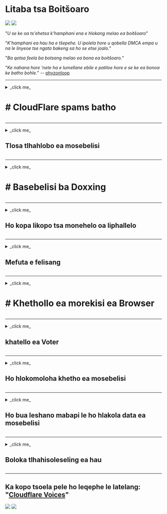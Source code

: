 # Litaba tsa Boitšoaro

![](https://codeberg.org/crimeflare/cloudflare-tor/media/branch/master/image/itsreallythatbad.jpg)
![](https://codeberg.org/crimeflare/cloudflare-tor/media/branch/master/image/telegraph/c81238387627b4bfd3dcd60f56d41626.jpg)

"_U se ke oa ts'ehetsa k'hamphani ena e hlokang melao ea boitšoaro_"

"_K'hamphani ea hau ha e tšepehe. U ipolela hore u qobella DMCA empa u na le linyeoe tse ngata bakeng sa ho se etse joalo._"

"_Ba qotsa feela ba botsang melao ea bona ea boitšoaro._"

"_Ke nahana hore 'nete ha e lumellane ebile e patiloe hore e se ke ea bonoa ke batho bohle._" -- [phyzonloop](https://twitter.com/phyzonloop)


---


<details>
<summary> _click me_

# # CloudFlare spams batho
</summary>


Cloudflare e romella li-imeile tsa spam ho basebelisi bao eseng Cloudflare.

- Romella feela mangolo-tsoibila ho ba ngolisitseng ba khethileng
- Ha mosebelisi a re "emisa", emisa ho romella lengolo-tsoibila

Ho bonolo haholo. Empa Cloudflare ha e tsotelle.
Cloudflare e re ho sebelisa ts'ebeletso ea bona [ho ka emisa li-spammers tsohle kapa bahlaseli](https://support.cloudflare.com/hc/en-us/articles/200170066-Will-activating-Cloudflare-stop-all-spammers-or-attackers- ).
Re ka emisa joang _Cloudflare spammers_ ntle le ho kenya tšebetsong Cloudflare?


![](https://codeberg.org/crimeflare/cloudflare-tor/media/branch/master/image/cfspam01.jpg)
![](https://codeberg.org/crimeflare/cloudflare-tor/media/branch/master/image/cfspam03.jpg)
![](https://codeberg.org/crimeflare/cloudflare-tor/media/branch/master/image/cfspam02.jpg)
![](https://codeberg.org/crimeflare/cloudflare-tor/media/branch/master/image/cfspambrittany.jpg)
![](https://codeberg.org/crimeflare/cloudflare-tor/media/branch/master/image/cfspamtwtr.jpg)

</details>

---

<details>
<summary> _click me_

## Tlosa tlhahlobo ea mosebelisi
</summary>


Cloudflare censor [litlhahlobo tse mpe](https://web.archive.org/web/20191116004046/https://www.trustpilot.com/reviews/5aa6ee0ed5a5700a7c8cf853). Haeba u beha mongolo oa _anti-Cloudflare_ ho Twitter, u na le monyetla oa ho fumana [karabo](https://twitter.com/CloudflareHelp/status/1126051764917145601) ho tsoa ho [mohiruoa oa Cloudflare](Cloudflare_inc/Cloudflare_member.txt) ka "_[Tjhe, ha se](BATHO.md) _ "molaetsa. Haeba u beha maikutlo a fosahetseng sebakeng se seng le se seng sa tlhahlobo, ba tla leka ho [censor](https://twitter.com/phyzonloop/status/1178836176985366529) [eona](https://twitter.com/dxgl_org/status/1178722159432220672 ).


![](https://codeberg.org/crimeflare/cloudflare-tor/media/branch/master/image/cfcenrev_01.jpg)
![](https://codeberg.org/crimeflare/cloudflare-tor/media/branch/master/image/cfcenrev_02.jpg)
![](https://codeberg.org/crimeflare/cloudflare-tor/media/branch/master/image/cfcenrev_03.jpg)

</details>

---

<details>
<summary> _click me_

# # Basebelisi ba Doxxing
</summary>


Cloudflare e na le bothata bo boholo [ba tlhekefetso](https://web.archive.org/web/20171024040313/http://www.businessinsider.com/cloudflare-ceo-suggests-people-who-report-online-abuse-use -fake-names-2017-5).
Cloudflare [o arolelana le tlhahisoleseling ea botho](https://archive.ph/ePdvi) tsa bao [bao](https://twitter.com/ZJemptv/status/898299709634248704) [tletleba](https://twitter.com/TinyPirate/status/554718958176067584) [About](https://twitter.com/remembrancermx/status/1010329041235148802) [hosted](https://twitter.com/Bridaguy/status/915003769280172037) [libaka](https://twitter .com/HelloAndrew/Boemo/897260208845500416). Ka linako tse ling ba u kopa hore u fane ka lijo
setifikeiti sa hau sa nnete. Haeba u sa batle ho hlorisoa, [o hlekefetsoe](https://twitter.com/NiteShade925/status/1158469203420205056), [o fapanyetsane](https://boingboing.net/2015/01/19/invasion-boards -set-out-to-rui.html) kapa [o bolailoe](https://twitter.com/RusEmbUSA/status/1187363092793040901), o molemo ho lula hole le marang-rang a Cloudflared.


![](https://codeberg.org/crimeflare/cloudflare-tor/media/branch/master/image/cfdox_what.jpg)
![](https://codeberg.org/crimeflare/cloudflare-tor/media/branch/master/image/cfdox_swat.jpg)
![](https://codeberg.org/crimeflare/cloudflare-tor/media/branch/master/image/cfdox_kill.jpg)
![](https://codeberg.org/crimeflare/cloudflare-tor/media/branch/master/image/cfdox_threat.jpg)
![](https://codeberg.org/crimeflare/cloudflare-tor/media/branch/master/image/cfdox_dox.jpg)
![](https://codeberg.org/crimeflare/cloudflare-tor/media/branch/master/image/cfdox_ex1.jpg)
![](https://codeberg.org/crimeflare/cloudflare-tor/media/branch/master/image/cfdox_ex2.jpg)

</details>

---

<details>
<summary> _click me_

## Ho kopa likopo tsa monehelo oa liphallelo
</summary>


CloudFlare ke [e botsa](https://web.archive.org/web/20191112033605/https://opencollective.com/cloudflarecollective# Assembly-about) bakeng sa menehelo ea liphallelo. Ho makatsa hore ebe mokhatlo oa Amerika o ka kopa liphallelo haufi le mekhatlo e sa etseng phaello e nang le lisosa tse ntle. Haeba u rata [ho thibela batho kapa ho senya nako ea batho ba bang](BATHO.md), o kanna oa batla ho laela li-pizz🍕 tse ling bakeng sa basebetsi ba Cloudflare.


![](https://codeberg.org/crimeflare/cloudflare-tor/media/branch/master/image/cfdonate.jpg)

</details>

---

<details>
<summary> _click me_

## Mefuta e felisang
</summary>


U tla etsa eng haeba sebaka sa hau sa marang-rang se theoha ka mokhoa o senyehileng? Ho na le litlaleho tsa hore Cloudflare e [hlakola](https://twitter.com/stefan_eady/status/1126033791267426304) [mosebelisi](https://twitter.com/derivativeburke/status/903755267053117440) [phetoho](https://twitter.com/lordscarlet/status/1046785164792205314) kapa [tšebeletso ea ho emisa ntle le temoso leha e le efe](https://twitter.com/svolentin/status/1227324408475344896), [ka khutso](https://twitter.com/BlnaryMlke/status/1194339461984854018). Re khothaletsa hore o fumane [mofani oa litšebeletso tse betere](What-to-do.md).

![](https://codeberg.org/crimeflare/cloudflare-tor/media/branch/master/image/cftmnt.jpg)

</details>

---

<details>
<summary> _click me_

# # Khethollo ea morekisi ea Browser
</summary>


CloudFlare e fana ka khethollo ho ba sebelisang Firefox ha ba ntse ba fana ka tšoaro e khopo ho basebelisi ba batho ba sa sebeliseng Tor-Browser holim'a Tor.
Basebelisi ba marang-rang bao ka nepo ba hanang ho etsa lipapatso tse seng tsa mahala le bona ba tšoaroa hampe.
Ho se lekane ho fihlelang hona ke tlhekefetso e seng molaong ea ts'ebeliso e mpe ea matla le ts'ebeliso e mpe ea matla.

![]]

- Ka ho le letšehali: `Tor Browser`, Ka ho le letona:` Chrome`. Aterese e ts'oanang ea IP.

![](https://codeberg.org/crimeflare/cloudflare-tor/media/branch/master/image/browserdiff.jpg)

- Ka ho le letšehali: `[Torori ea Sechaba] Kholofalo ea Javascript, Cookie Enified`
- Ka ho le letona: `[Chrome] Javascript Enified, Cookie Disified

![](https://codeberg.org/crimeflare/cloudflare-tor/media/branch/master/image/cfsiryoublocked.jpg)

- QuteBrowser (sebatli se senyenyane) ntle le Tor (Clearnet IP)

| *** Sebaka sa Browser *** | *** Phekolo ea phihlello >> |
| --- | --- |
| Tor Browser (Javascript e sebelisitsoe) | phihlello e lumelletsoe |
| Firefox (Javascript e thusitsoe) | phihlello e senyehileng |
| Chromium (Javascript e thusitsoe) | fihlella e senyehile (e sututsa Google reCAPTCHA) |
| Chromium kapa Firefox (Javascript e holofetse) | phihlello e haneloe (e sututsa * e robehile * Google reCAPTCHA) |
| Chromium kapa Firefox (Cookie e holofetse) | phihlello e hanoe |
| QuteBrowser | phihlello e hanoe |
| lynx | phihlello e hanoe |
| w3m | phihlello e hanoe |
| ohloe | phihlello e hanoe |


"_Ke hobaneng ha u sa sebelise konopo ea Audio ho rarolla qholotso e bonolo? _"

Ho joalo, ho na le konopo ea molumo, empa e _always_ [ha e sebetse holim'a Tor](https://trac.torproject.org/projects/tor/ticket/23840). U tla fumana molaetsa ona ha o o penya:

```
Leka hape hamorao
Khomphutha ea hau kapa netweke e kanna ea romella lipotso tse ikemetseng.
Ho sireletsa basebelisi ba rona, re ka se sebetse kopo ea hau hona joale.
Bakeng sa lintlha tse ling etela leqephe la rona la thuso
```

</details>

---

<details>
<summary> _click me_

## khatello ea Voter
</summary>


Ba vouta Amerika ba re ba ingolisa ho vouta qetellong ka webosaete ea mongoli oa mmuso maemong ao ba lulang ho ona.
Liofisi tsa mongoli oa naha tse laoloang ke Rephabliki li etsa mosebetsi oa ho hatella batho ba etsang likhetho ka ho hlahisa sebaka sa marang-rang sa mongoli oa naha ka Cloudflare.
Ts'ebeliso e lonya ea Cloudflare ea basebelisi ba Tor, boemo ba eona ba MITM e le setsi sa ho shebella lefats'e ka bophara, le karolo ea eona e mpe ka kakaretso
e etsa hore bao e tla ba bavoti ba leqe ho ingolisa. Liberals hangata li amohela ho ba boinotšing. Liforomo tsa ho ngolisa likhetho li bokella tlhaiso-leseling e tebileng mabapi le ho iketela ha motho ea sa ngolang lipolotiki, aterese ea hae ea 'mele, nomoro ea ts'ireletso ea sechaba le letsatsi la tsoalo.
Boholo ba linaha li fana ka tlhahisoleseling e fumanehang phatlalatsa, empa Cloudflare e bona boitsebiso bohle ba eona ha motho e mong a ingolisa ho khetha.

Hlokomela hore ngoliso ea lipampiri ha e thibele Cloudflare hobane mongoli oa basebetsi ba kenang data ba mmuso ba tla sebelisa
Webosaete ea Cloudflare ho kenya data.

![](https://codeberg.org/crimeflare/cloudflare-tor/media/branch/master/image/cfvotm_01.jpg)
![](https://codeberg.org/crimeflare/cloudflare-tor/media/branch/master/image/cfvotm_02.jpg)

- Change.org ke sebaka sa marang-rang se tummeng sa ho bokella likhetho le ho nka bohato. "[batho hohle ba qala mats'olo a ho khothaletsa batšehetsi, 'me ba sebetsa le baetsi ba liqeto ho tsamaisa tharollo.](https://web.archive.org/web/20200206120027/https://www.change.org/about)"
Ka bomalimabe, batho ba bangata ba sitoa ho bona change.org ho hang ka lebaka la leqhubu le bohale la Cloudflare. Ba thibetsoe ho saena boipiletso, ka hona ba ba qhelela ka thoko ho demokrasi. Ho sebelisa sethala se seng se sa koaeloeng ke marang-rang se kang [OpenPback](https://www.openpetition.eu/content/about_us) ho thusa ho lokisa bothata.

![](https://codeberg.org/crimeflare/cloudflare-tor/media/branch/master/image/changeorgasn.jpg)
![](https://codeberg.org/crimeflare/cloudflare-tor/media/branch/master/image/changeorgtor.jpg)

- Cloudflare's "[Morero oa Athenean](https://www.cloudflare.com/athenian/)" e fana ka tšireletso ea boemo ba khoebo ea mahala ho liwebosaete tsa likhetho tsa lehae. Ba itse "mabatooa a bona a ka fihlela tlhaiso-leseling ea likhetho le ngodiso ea bakuli_" empa hona ke leshano hobane batho ba bangata ha ba khone ho bala sebaka ho hang.

</details>

---

<details>
<summary> _click me_

## Ho hlokomoloha khetho ea mosebelisi
</summary>


Haeba u khetha ho khetha ntho e itseng, u lebelletse hore ha u na amohela lengolo tsoibila ka eona. Cloudflare e hlokomoloha khetho ea mosebelisi mme e arolelana datha le likhoebo tsa mekhatlo ea boraro [ntle le tumello ea moreki](https://twitter.com/thexpaw/status/1108424723233419264). Haeba u sebelisa moralo oa bona oa mahala, ka linako tse ling ba u romella lengolo-tsoibila ba kopa ho reka ngoliso ea khoeli le khoeli.

![](https://codeberg.org/crimeflare/cloudflare-tor/media/branch/master/image/cfviopl_tp.jpg)

</details>

---

<details>
<summary> _click me_

## Ho bua leshano mabapi le ho hlakola data ea mosebelisi
</summary>


Ho ea ka blog ea [moreki oa marang-rang ea Cloudflare](https://shkspr.mobi/blog/2019/11/can-you-trust-cloudflare-with-your-personal-data/), Cloudflare e bua leshano mabapi le ho hlakola akhaonto. Matsatsing ana, lik'hamphani tse ngata li boloka data ea hau](https://justdeleteme.xyz/) kamora hore u koale kapa u tlose ak'haonte ea hau. Boholo ba likhamphani tse ntle li bua ka hona ka leano la lekunutu. Cloudflare? Che.

```
2019-08-05 CloudFlare e nthometse netefatso ea hore ba tlositse account ea ka.
2019-10-02 Ke fumane lengolo-tsoibila le tsoang ho CloudFlare "hobane ke moreki"
```

Cloudflare o ne a sa tsebe ka lentsoe "tlosa". Haeba e hlile e lerekile_, hobaneng moreki enoa oa mehleng a fumane lengolo-tsoibila? O boetse a boletse hore leano la lekunutu la Cloudflare ha le bue ka hona.

```
Leano la bona la bocha la lekunutu ha le bue ka ho boloka data bakeng sa selemo.
```

![](https://codeberg.org/crimeflare/cloudflare-tor/media/branch/master/image/cfviopl_notdel.jpg)

U ka tšepa Cloudflare joang haeba [leano la bona la lekunutu ke LIA](https://twitter.com/daviddlow/status/1197787135526555648)?

</details>

---

<details>
<summary> _click me_

## Boloka tlhahisoleseling ea hau
</summary>


Ho hlakola ak'haonte ea Cloudflare ke [boemo bo thata](https://justdeleteme.xyz/).

```
Kenya tekete ea tšehetso u sebelisa mofuta oa "Account",
mme o kope ho hlakolwa ha ak'haonte 'meleng oa molaetsa.
Ha ua tlameha ho ba le libaka kapa likarete tsa mokoloto tse khomaretsoeng akhaonteng ea hau pele u kopa ho hlakoloa.
```

U tla [amohela lengolo-tsoibila lena la netefatso](https://twitter.com/originalesushi/status/1199041528414527495).

![](https://codeberg.org/crimeflare/cloudflare-tor/media/branch/master/image/cf_deleteandkeep.jpg)

"Re se re qalile ho sebetsana le kopo ea hau ea ho hlakola" empa "Re tla tsoelapele ho boloka tlhahisoleseling ea hau".

Na u ka "tšepa" see?

</details>

---

## Ka kopo tsoela pele ho leqephe le latelang: "[Cloudflare Voices](../BATHO.md)"

![](https://codeberg.org/crimeflare/cloudflare-tor/media/branch/master/image/freemoldybread.jpg)
![](https://codeberg.org/crimeflare/cloudflare-tor/media/branch/master/image/cfisnotanoption.jpg)
